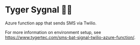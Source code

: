 # Tyger Sygnal 🦇🐯

Azure function app that sends SMS via Twilio.

For more information on environment setup, see https://www.tygertec.com/sms-bat-signal-twilio-azure-function/.
